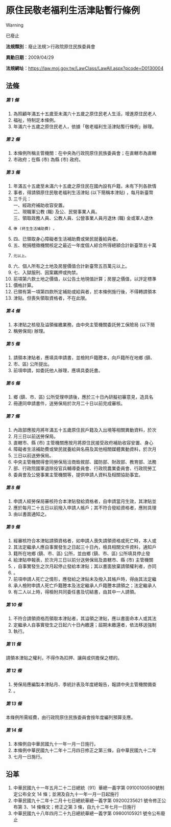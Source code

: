 # 原住民敬老福利生活津貼暫行條例


> [!WARNING]
> 已廢止


**法規類別**：廢止法規＞行政院原住民族委員會

**異動日期**：2009/04/29  

**法規網址**：https://law.moj.gov.tw/LawClass/LawAll.aspx?pcode=D0130004



## 法條
##### 第 1 條
1. 為照顧年滿五十五歲至未滿六十五歲之原住民老人生活，增進原住民老人
1. 福祉，特制定本條例。
1. 年滿六十五歲之原住民老人，依據「敬老福利生活津貼暫行條例」辦理。

##### 第 2 條
1. 本條例所稱主管機關：在中央為行政院原住民族委員會；在直轄市為直轄
1. 市政府；在縣 (市) 為縣 (市) 政府。

##### 第 3 條
1. 年滿五十五歲至未滿六十五歲之原住民在國內設有戶籍，未有下列各款情
1. 事者，得請領原住民敬老福利生活津貼 (以下簡稱本津貼) ，每月新臺幣
1. 三千元：  
一、經政府補助收容安置。  
二、現職軍公教 (職) 及公、民營事業人員。  
三、領取政務人員、公教人員、公營事業人員月退休 (職) 金或軍人退休
1.     俸 (終生生活補助費) 。
1. 四、已領取身心障礙者生活補助費或榮民就養給與者。
1. 五、稅捐稽徵機關核定之最近一年度個人綜合所得總額合計新臺幣五十萬
1.     元以上。
1. 六、個人所有之土地及房屋價值合計新臺幣五百萬元以上。
1. 七、入獄服刑、因案羈押或拘禁。
1. 前項第六款土地之價值，以公告土地現值計算；房屋之價值，以評定標準
1. 價格計算。
1. 已領有第一項第四款所定補助或給與者，於本條例施行後，不得轉請領本
1. 津貼。但喪失領取資格者，不在此限。

##### 第 4 條
1. 本津貼之核發及溢領催繳業務，由中央主管機關委託勞工保險局 (以下簡
1. 稱勞保局) 辦理。

##### 第 5 條
1. 請領本津貼者，應填具申請書，並檢附戶籍謄本，向戶籍所在地鄉 (鎮、
1. 市、區) 公所提出。
1. 前項申請，如委託他人辦理，應填具委託書。

##### 第 6 條
1. 鄉 (鎮、市、區) 公所受理申請後，應於三十日內研擬初審意見，造具名
1. 冊連同申請書件，送勞保局於次月二十日以前完成審核。

##### 第 7 條
1. 內政部應按月將年滿五十五歲原住民戶籍及入出境等相關異動資料，於次
1. 月三日以前送勞保局。
1. 直轄市、縣 (市) 主管機關應按月將原住民接受政府補助收容安置、身心
1. 障礙者生活補助費或榮民就養給與名冊及其他相關媒體異動資料，於次月
1. 三日以前送勞保局。
1. 中央主管機關得會同勞保局洽商銓敘部、國防部、財政部、教育部、法務
1. 部、行政院國軍退除役官兵輔導委員會、行政院農業委員會、行政院勞工
1. 委員會及公營事業主管機關等，提供申請人資料及相關協助事宜。

##### 第 8 條
1. 申請人經勞保局審核符合本津貼發給資格者，自申請當月生效，其津貼並
1. 應於每月二十五日以前撥入申請人帳戶；其不符合發給資格者，應附具理
1. 由以書面通知之。

##### 第 9 條
1. 經審核符合本津貼請領資格者，如申請人喪失請領資格或死亡時，本人或
1. 其法定繼承人應自事實發生之日起三十日內，檢具相關文件資料，通知戶
1. 籍所在地鄉 (鎮、市、區) 公所，並由鄉 (鎮、市、區) 公所填具停止發
1. 給津貼申報表，於次月三日以前分送勞保局及直轄市、縣 (市) 主管機關
1. ，自事實發生之次月起停止發給本津貼；其以書面放棄請領權利者，亦同
1. 。
1. 前項申請人死亡之情形，應發給之津貼未及撥入其帳戶時，得由其法定繼
1. 承人檢附申請人死亡戶籍謄本及法定繼承人戶籍謄本請領之；法定繼承人
1. 有二人以上時，得檢附共同委任書及切結書，由其中一人請領。

##### 第 10 條
1. 不符合請領資格而領取本津貼者，其溢領之津貼，應以書面命本人或其法
1. 定繼承人自事實發生之日起六十日內繳還；屆期未繳還者，依法移送強制
1. 執行。

##### 第 11 條
請領本津貼之權利，不得作為扣押、讓與或供擔保之標的。

##### 第 12 條
1. 勞保局應編製本津貼月、季統計表及年度總報告，報請中央主管機關備查
1. 。

##### 第 13 條
本條例所需經費，由行政院原住民族委員會按年度編列預算支應。

##### 第 14 條
1. 本條例自中華民國九十一年一月一日施行。
1. 本條例中華民國九十二年十二月四日修正之第三條，自中華民國九十二年
1. 七月一日施行。

## 沿革
1. 中華民國九十一年五月二十二日總統（91）華總一義字第 09100100590號制定公布全文 14 條；並溯及自九十一年一月一日起施行
1. 中華民國九十二年十二月十七日總統華總一義字第 09200235621  號令修正公布第 3、14  條條文；修正之第 3  條，自九十二年七月一日施行
1. 中華民國九十八年四月二十九日總統華總一義字第 09800105921  號令公布廢止
